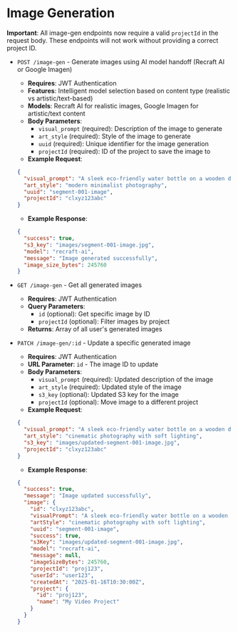 # Image Generation

**Important**: All image-gen endpoints now require a valid `projectId` in the request body. These endpoints will not work without providing a correct project ID.

- `POST /image-gen` - Generate images using AI model handoff (Recraft AI or Google Imagen)
  - **Requires**: JWT Authentication
  - **Features**: Intelligent model selection based on content type (realistic vs artistic/text-based)
  - **Models**: Recraft AI for realistic images, Google Imagen for artistic/text content
  - **Body Parameters**:
    - `visual_prompt` (required): Description of the image to generate
    - `art_style` (required): Style of the image to generate
    - `uuid` (required): Unique identifier for the image generation
    - `projectId` (required): ID of the project to save the image to
  - **Example Request**:

  ```json
  {
    "visual_prompt": "A sleek eco-friendly water bottle on a wooden desk with green plants in the background",
    "art_style": "modern minimalist photography",
    "uuid": "segment-001-image",
    "projectId": "clxyz123abc"
  }
  ```

  - **Example Response**:

  ```json
  {
    "success": true,
    "s3_key": "images/segment-001-image.jpg",
    "model": "recraft-ai",
    "message": "Image generated successfully",
    "image_size_bytes": 245760
  }
  ```

- `GET /image-gen` - Get all generated images
  - **Requires**: JWT Authentication
  - **Query Parameters**:
    - `id` (optional): Get specific image by ID
    - `projectId` (optional): Filter images by project
  - **Returns**: Array of all user's generated images

- `PATCH /image-gen/:id` - Update a specific generated image
  - **Requires**: JWT Authentication
  - **URL Parameter**: `id` - The image ID to update
  - **Body Parameters**:
    - `visual_prompt` (required): Updated description of the image
    - `art_style` (required): Updated style of the image
    - `s3_key` (optional): Updated S3 key for the image
    - `projectId` (optional): Move image to a different project
  - **Example Request**:

  ```json
  {
    "visual_prompt": "A sleek eco-friendly water bottle on a wooden desk with green plants in the background, focusing on sustainability and health benefits",
    "art_style": "cinematic photography with soft lighting",
    "s3_key": "images/updated-segment-001-image.jpg",
    "projectId": "clxyz123abc"
  }
  ```

  - **Example Response**:

  ```json
  {
    "success": true,
    "message": "Image updated successfully",
    "image": {
      "id": "clxyz123abc",
      "visualPrompt": "A sleek eco-friendly water bottle on a wooden desk with green plants in the background, focusing on sustainability and health benefits",
      "artStyle": "cinematic photography with soft lighting",
      "uuid": "segment-001-image",
      "success": true,
      "s3Key": "images/updated-segment-001-image.jpg",
      "model": "recraft-ai",
      "message": null,
      "imageSizeBytes": 245760,
      "projectId": "proj123",
      "userId": "user123",
      "createdAt": "2025-01-16T10:30:00Z",
      "project": {
        "id": "proj123",
        "name": "My Video Project"
      }
    }
  }
  ```
